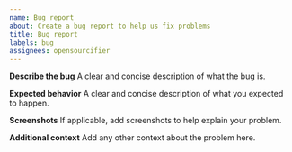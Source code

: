 ```yaml
---
name: Bug report
about: Create a bug report to help us fix problems
title: Bug report
labels: bug
assignees: opensourcifier
---
```


**Describe the bug**
A clear and concise description of what the bug is.

**Expected behavior**
A clear and concise description of what you expected to happen.

**Screenshots**
If applicable, add screenshots to help explain your problem.

**Additional context**
Add any other context about the problem here.
